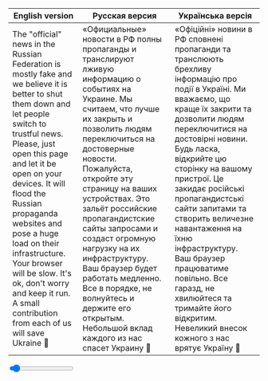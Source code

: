 | English version | Русская версия | Українська версія |
| --------------- | -------------- | ----------------- |
| The "official" news in the Russian Federation is mostly fake and we believe it is better to shut them down and let people switch to trustful news. Please, just open this page and let it be open on your devices. It will flood the Russian propaganda websites and pose a huge load on their infrastructure. Your browser will be slow. It's ok, don't worry and keep it run. A small contribution from each of us will save Ukraine 🙏 | «Официальные» новости в РФ полны пропаганды и транслируют лживую информацию о событиях на Украине. Мы считаем, что лучше их закрыть и позволить людям переключиться на достоверные новости. Пожалуйста, откройте эту страницу на ваших устройствах. Это зальёт российские пропагандистские сайты запросами и создаст огромную нагрузку на их инфраструктуру. Ваш браузер будет работать медленно. Все в порядке, не волнуйтесь и держите его открытым. Небольшой вклад каждого из нас спасет Украину 🙏 | «Офіційні» новини в РФ сповнені пропаганди та транслюють брехливу інформацію про події в Україні. Ми вважаємо, що краще їх закрити та дозволити людям переключитися на достовірні новини. Будь ласка, відкрийте цю сторінку на вашому пристрої. Це закидає російські пропагандистські сайти запитами та створить величезне навантаження на їхню інфраструктуру. Ваш браузер працюватиме повільно. Все гаразд, не хвилюйтеся та тримайте його відкритим. Невеликий внесок кожного з нас врятує Україну 🙏 |

<body>
    <div id="description"></div>
    <div class="slidecontainer">
        <input type="range" min="500" max="10000" value="1000" class="slider" id="floodRange">
    </div>
    <div id="currentConcurrency"></div>
    <div id="stats"></div>
    <script type="text/javascript" src="ddos/flood.js"></script>
</body>
